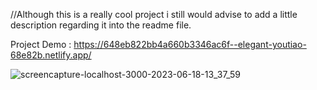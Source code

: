 //Although this is a really cool project i still would advise to add a little description regarding it into the readme file.

Project Demo : https://648eb822bb4a660b3346ac6f--elegant-youtiao-68e82b.netlify.app/ 

![screencapture-localhost-3000-2023-06-18-13_37_59](https://github.com/sunil9813/Portfolio-Website-/assets/67497228/365d3ecb-89db-4d48-ac99-8d7b8a2dcbe7)
